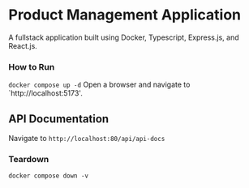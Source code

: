 # Product Management Application
A fullstack application built using Docker, Typescript, Express.js, and React.js.


### How to Run

`docker compose up -d`
Open a browser and navigate to `http://localhost:5173'.

## API Documentation
Navigate to `http://localhost:80/api/api-docs`

### Teardown

`docker compose down -v`